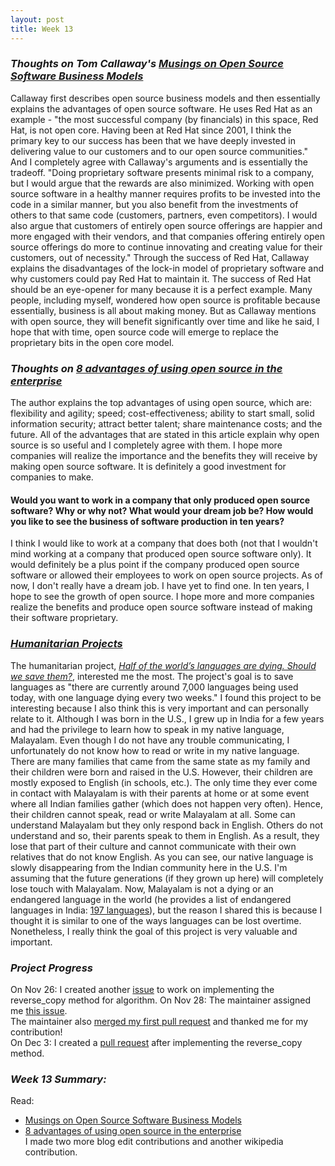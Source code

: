 ```yaml
---
layout: post
title: Week 13
---
```

### **_Thoughts on Tom Callaway's [Musings on Open Source Software Business Models](https://spot.livejournal.com/327801.html)_**  
Callaway first describes open source business models and then essentially explains the advantages of open source software. He uses Red Hat as an example - "the most successful company (by financials) in this space, Red Hat, is not open core. Having been at Red Hat since 2001, I think the primary key to our success has been that we have deeply invested in delivering value to our customers and to our open source communities." And I completely agree with Callaway's arguments and is essentially the tradeoff. "Doing proprietary software presents minimal risk to a company, but I would argue that the rewards are also minimized. Working with open source software in a healthy manner requires profits to be invested into the code in a similar manner, but you also benefit from the investments of others to that same code (customers, partners, even competitors). I would also argue that customers of entirely open source offerings are happier and more engaged with their vendors, and that companies offering entirely open source offerings do more to continue innovating and creating value for their customers, out of necessity." Through the success of Red Hat, Callaway explains the disadvantages of the lock-in model of proprietary software and why customers could pay Red Hat to maintain it. The success of Red Hat should be an eye-opener for many because it is a perfect example. Many people, including myself, wondered how open source is profitable because essentially, business is all about making money. But as Callaway mentions with open source, they will benefit significantly over time and like he said, I hope that with time, open source code will emerge to replace the  proprietary bits in the open core model.

### **_Thoughts on [8 advantages of using open source in the enterprise](https://enterprisersproject.com/article/2015/1/top-advantages-open-source-offers-over-proprietary-solutions)_**  
The author explains the top advantages of using open source, which are: flexibility and agility; speed; cost-effectiveness; ability to start small, solid information security; attract better talent; share maintenance costs; and the future. All of the advantages that are stated in this article explain why open source is so useful and I completely agree with them. I hope more companies will realize the importance and the benefits they will receive by making open source software. It is definitely a good investment for companies to make. 

#### Would you want to work in a company that only produced open source software? Why or why not? What would your dream job be? How would you like to see the business of software production in ten years?
I think I would like to work at a company that does both (not that I wouldn't mind working at a company that produced open source software only). It would definitely be a plus point if the company produced open source software or allowed their employees to work on open source projects. As of now, I don't really have a dream job. I have yet to find one. In ten years, I hope to see the growth of open source. I hope more and more companies realize the benefits and produce open source software instead of making their software proprietary.   

### **_[Humanitarian Projects](https://opensource.com/tags/humanitarian)_**  
The humanitarian project, _[Half of the world’s languages are dying. Should we save them?](https://opensource.com/article/17/7/half-world-languages-dying-save-them)_, interested me the most. The project's goal is to save languages as "there are currently around 7,000 languages being used today, with one language dying every two weeks." I found this project to be interesting because I also think this is very important and can personally relate to it. Although I was born in the U.S., I grew up in India for a few years and had the privilege to learn how to speak in my native language, Malayalam. Even though I do not have any trouble communicating, I unfortunately do not know how to read or write in my native language. There are many families that came from the same state as my family and their children were born and raised in the U.S. However, their children are mostly exposed to English (in schools, etc.). The only time they ever come in contact with Malayalam is with their parents at home or at some event where all Indian families gather (which does not happen very often). Hence, their children cannot speak, read or write Malayalam at all. Some can understand Malayalam but they only respond back in English. Others do not understand and so, their parents speak to them in English. As a result, they lose that part of their culture and cannot communicate with their own relatives that do not know English. As you can see, our native language is slowly disappearing from the Indian community here in the U.S. I'm assuming that the future generations (if they grown up here) will completely lose touch with Malayalam. Now, Malayalam is not a dying or an endangered language in the world (he provides a list of endangered languages in India: [197 languages](https://en.wikipedia.org/wiki/List_of_endangered_languages_in_India)), but the reason I shared this is because I thought it is similar to one of the ways languages can be lost overtime. Nonetheless, I really think the goal of this project is very valuable and important.    

### **_Project Progress_**  
On Nov 26: I created another [issue](https://github.com/Bhupesh-V/30-seconds-of-cpp/issues/452) to work on implementing the reverse_copy method for algorithm. 
On Nov 28: The maintainer assigned me [this issue](https://github.com/Bhupesh-V/30-seconds-of-cpp/issues?q=assignee%3Arajsukanya+is%3Aopen).  
The maintainer also [merged my first pull request](https://github.com/Bhupesh-V/30-seconds-of-cpp/pull/446) and thanked me for my contribution!    
On Dec 3: I created a [pull request](https://github.com/Bhupesh-V/30-seconds-of-cpp/pull/457) after implementing the reverse_copy method.  

### **_Week 13 Summary:_** 
Read:
* [Musings on Open Source Software Business Models](https://spot.livejournal.com/327801.html)  
* [8 advantages of using open source in the enterprise](https://enterprisersproject.com/article/2015/1/top-advantages-open-source-offers-over-proprietary-solutions)  
I made two more blog edit contributions and another wikipedia contribution.  
